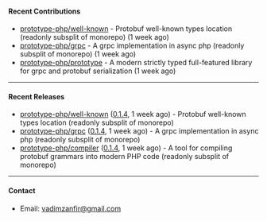 #### Recent Contributions

- [prototype-php/well-known](https://github.com/prototype-php/well-known) - Protobuf well-known types location (readonly subsplit of monorepo) (1 week ago)
- [prototype-php/grpc](https://github.com/prototype-php/grpc) - A grpc implementation in async php (readonly subsplit of monorepo)  (1 week ago)
- [prototype-php/prototype](https://github.com/prototype-php/prototype) - A modern strictly typed full-featured library for grpc and protobuf serialization (1 week ago)

---

#### Recent Releases

- [prototype-php/well-known](https://github.com/prototype-php/well-known) ([0.1.4](https://github.com/prototype-php/well-known/releases/tag/0.1.4), 1 week ago) - Protobuf well-known types location (readonly subsplit of monorepo)
- [prototype-php/grpc](https://github.com/prototype-php/grpc) ([0.1.4](https://github.com/prototype-php/grpc/releases/tag/0.1.4), 1 week ago) - A grpc implementation in async php (readonly subsplit of monorepo) 
- [prototype-php/compiler](https://github.com/prototype-php/compiler) ([0.1.4](https://github.com/prototype-php/compiler/releases/tag/0.1.4), 1 week ago) - A tool for compiling protobuf grammars into modern PHP code (readonly subsplit of monorepo)

---

#### Contact

- Email: [vadimzanfir@gmail.com](mailto://vadimzanfir@gmail.com)
